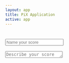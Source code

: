 ```yaml
---
layout: app
title: PiX Application
active: app
---
```

<h1 class='score-header'><input placeholder='Name your score'></h1>
<textarea class='score-description' placeholder='Describe your score' rows='1'></textarea>


<div id="pix-template">
	<!-- Handlebars template-->
</div>

<script id="layout-score" type="text/x-handlebars-template">
{{debug}}
	<div class='pix-score template-pix'>
	     <ul class='pix-header'>
			<li class='block block-user'><div class='pix-group'><i class='pix pix-person'></i><label>person</label></div></li>
			<li class='block block-dialogue'><div class='pix-group'><i class='pix pix-dialogue'></i><label>dialogue</label></div></li>
			<li class='block block-system'><div class='pix-group'><i class='pix pix-system'></i><label>system</label></div></li>
		</ul>
        <div class="step-mask">
    	    <ul class='pix-steps'>
    	    {% raw %}
    	        {{{step}}} 
    	    {% endraw %}
    	    </ul>
        </div>
	</div>
</script>

<script id="service-score" type="text/x-handlebars-template">
{{debug}}
    <div class='pix-score template-blueprint'>
         <ul class='pix-header'>
         <li class='block block-environment'><div class='pix-group'><i class='pix pix-body'></i><label>environment</label></div></li>
            <li class='block block-user'><div class='pix-group'><i class='pix pix-person'></i><label>person</label></div></li>
            <li class='block block-dialogue'><div class='pix-group'><i class='pix pix-dialogue'></i><label>dialogue</label></div></li>
            <li class='block block-system'><div class='pix-group'><i class='pix pix-system'></i><label>system</label></div></li>
            <li class='block block-supporting-processes'><div class='pix-group'><i class='pix pix-process'></i><label>supporting processes</label></div></li>
        </ul>
        <div class="step-mask">
            <ul class='pix-steps'>
            {% raw %}
                {{{step}}} 
            {% endraw %}
            </ul>
        </div>
    </div>
</script>

<script id="layout-score-no-header" type="text/x-handlebars-template">
{{debug}}
    <div class='pix-score'>
        <ul class='pix-steps'>
        {% raw %}
            {{{step}}} 
        {% endraw %}
        </ul>
    </div>
</script>
<script id="pix-service-step" type="text/x-handlebars-template">
    <li class='pix-step'>
        <textarea class="note top" rows='1' placeholder='type here...'>{% raw %}{{{step_title}}}{% endraw %}</textarea>
        <div class="fly-link top">
            <a href="#split" class="btn btn-tools tool-split" title="split score"><img src='{{ site.baseurl }}/img/tool_split.svg'></a>
            <a href="#remove" class="btn btn-tools tool-remove" title="remove step"><img src='{{ site.baseurl }}/img/tool_remove.svg'></a>
            <a href="#add" class="btn btn-tools tool-add" title="add step"><img src='{{ site.baseurl }}/img/tool_add.svg'></a>
        </div>
        <ul>
            <li class='block block-environment'>
                <textarea rows='10' placeholder='type here...'></textarea>
                <div class="pix-div-input" contenteditable="true">{% raw %}{{{environment}}}{% endraw %}</div>
            </li>
            <li class='block block-user'>
                <textarea rows='10' placeholder='type here...'></textarea>
                <div class="pix-div-input" contenteditable="true">{% raw %}{{{user}}}{% endraw %}</div>
            </li>
            <li class='block block-dialogue'>
                <textarea rows='10' placeholder='type here...'></textarea>
                <div class="pix-div-input" contenteditable="true">{% raw %}{{{dialogue}}}{% endraw %}</div>
            </li>
            <li class='block block-system'>
                <textarea rows='10' placeholder='type here...'></textarea>
                <div class="pix-div-input" contenteditable="true">{% raw %}{{{system}}}{% endraw %}</div>
            </li>
            <li class='block block-supporting-processes'>
                <textarea rows='10' placeholder='type here...'></textarea>
                <div class="pix-div-input" contenteditable="true">{% raw %}{{{supporting-processes}}}{% endraw %}</div>
            </li>
        </ul>
        <div class="fly-link bottom">
            <a href="#add-note" class="btn btn-xs btn-tools tool-note" title="add note"><img src='{{ site.baseurl }}/img/tool_nota.svg'></a>
        </div>
            <textarea class="note bottom" rows='10' placeholder='type here...'>{% raw %}{{{note}}}{% endraw %}</textarea>
    </li>
</script>
<script id="pix-step" type="text/x-handlebars-template">
	<li class='pix-step'>
        <textarea class="note top" rows='1' placeholder='type here...'>{% raw %}{{{step_title}}}{% endraw %}</textarea>
        <div class="fly-link top">
            <a href="#split" class="btn btn-tools tool-split" title="split score"><img src='{{ site.baseurl }}/img/tool_split.svg'></a>
            <a href="#remove" class="btn btn-tools tool-remove" title="remove step"><img src='{{ site.baseurl }}/img/tool_remove.svg'></a>
            <a href="#add" class="btn btn-tools tool-add" title="add step"><img src='{{ site.baseurl }}/img/tool_add.svg'></a>
        </div>
        <ul>
            <li class='block block-user'>
                <textarea rows='10' placeholder='type here...'></textarea>
                <div class="pix-div-input" contenteditable="true">{% raw %}{{{user}}}{% endraw %}</div>
            </li>
            <li class='block block-dialogue'>
                <textarea rows='10' placeholder='type here...'></textarea>
                <div class="pix-div-input" contenteditable="true">{% raw %}{{{dialogue}}}{% endraw %}</div>
            </li>
            <li class='block block-system'>
                <textarea rows='10' placeholder='type here...'></textarea>
                <div class="pix-div-input" contenteditable="true">{% raw %}{{{system}}}{% endraw %}</div>
            </li>
        </ul>
        <div class="fly-link bottom">
            <a href="#add-note" class="btn btn-xs btn-tools tool-note" title="add note"><img src='{{ site.baseurl }}/img/tool_nota.svg'></a>
        </div>
            <textarea class="note bottom" rows='10' placeholder='type here...'>{% raw %}{{{note}}}{% endraw %}</textarea>
    </li>
</script>

<div id="embed-info" style="display:none">
    <h3>Embed code:</h3>
    <textarea class="embedcode" style="width:100%" rows="5">
    </textarea>
     <p>Copy this code and paste it in the <acronym title='Hyper Text Markup Language'>HTML</acronym> editor of your website. <a class='embed-close btn btn-xs btn-primary pull-right'>OK</a></p>

</div>
